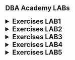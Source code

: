 ## DBA Academy LABs

<details>
<summary style="font-size: 1.5em; font-weight: bold;">Exercises LAB1</summary>

1. What is the user that you logged in?
```
└─$ whoami
sopa
```

2. Display your current directory.
```
└─$ pwd
/home/sopa/yoda/linux/students
```

3. Change to the `/etc` directory
```
┌──(sopa㉿DESKTOP-MAPFS0I)-[~/yoda/linux/students]
└─$ cd /etc/

┌──(sopa㉿DESKTOP-MAPFS0I)-[/etc]
└─$ pwd
/etc
```

4. Now change to your home directory using only 3 key presses.
 ```
 ┌──(sopa㉿DESKTOP-MAPFS0I)-[/etc]
└─$ cd

┌──(sopa㉿DESKTOP-MAPFS0I)-[~]
└─$ pwd
/home/sopa
 ```

5. Go to the parent directory of the current directory.
```
┌──(sopa㉿DESKTOP-MAPFS0I)-[~]
└─$ pwd && cd .. ; pwd 
/home/sopa
/home
```

6. Go to the root directory and list its content.
```
┌──(sopa㉿DESKTOP-MAPFS0I)-[/home]
└─$ ls -l /
```

7. List a long listing of the root directory.
```
┌──(sopa㉿DESKTOP-MAPFS0I)-[/]
└─$ ls -la /
```

8. Stay where you are, and list the contents of `/etc`.
```
┌──(sopa㉿DESKTOP-MAPFS0I)-[/]
└─$ ls -l /etc/
```

9. Stay where you are, and list the contents of `/bin` and `/sbin`.
```
┌──(sopa㉿DESKTOP-MAPFS0I)-[/]
└─$ ls /bin/ && ls /sbin/
```

10. List all the files (including hidden files) in your home directory in a human readable format
```
ls -lha ~  # Tilde expands to the home directory
```

11. Create a directory `linuxlab` in your home directory
```
┌──(sopa㉿DESKTOP-MAPFS0I)-[~/yoda]
└─$ mkdir -p ~/linuxlab && ls ~ # -p 
linuxlab  yoda
```
12. Change to the `/etc` directory, stay here and create a directory `testlinuxdir` in your home directory
```
┌──(sopa㉿DESKTOP-MAPFS0I)-[/etc]
└─$ cd /etc/ && mkdir -p ~/testlinuxdir ; ls ~
linuxlab  testlinuxdir  yoda
```

13. Create in one command the directories hierarchy ~/dir1/dir2/dir3 inside the diretory `textlinuxdir`. 
```
┌──(sopa㉿DESKTOP-MAPFS0I)-[/etc]
└─$ mkdir ~/dir1/dir2/dir3 && tree ~/
/home/sopa/
├── dir1
│   └── dir2
│       └── dir3
```

14. Remove the directory `testlinuxdir`
```
┌──(sopa㉿DESKTOP-MAPFS0I)-[/etc]
└─$ rm -rf ~/testlinuxdir && ls ~
dir1  linuxlab  yoda
```
</details>


<details>
<summary style="font-size: 1.5em; font-weight: bold;">Exercises LAB2</summary>

1. Download the file `postgres_users.sql` (https://github.com/devopsdelivery/yoda/blob/main/natixis-academy/linux/files/postgres_users.sql) with the command `wget`.
```
┌──(sopa㉿DESKTOP-MAPFS0I)-[~/yoda/linux/students]
└─$ wget "https://github.com/devopsdelivery/yoda/tree/jhon/linux/files/postgres_users.sql"
--2024-09-16 16:10:26--  https://github.com/devopsdelivery/yoda/tree/jhon/linux/files/postgres_users.sql
Resolving github.com (github.com)... 140.82.121.3
Connecting to github.com (github.com)|140.82.121.3|:443... connected.
HTTP request sent, awaiting response... 301 Moved Permanently
Location: https://github.com/devopsdelivery/yoda/blob/jhon/linux/files/postgres_users.sql [following]
--2024-09-16 16:10:27--  https://github.com/devopsdelivery/yoda/blob/jhon/linux/files/postgres_users.sql
Reusing existing connection to github.com:443.
HTTP request sent, awaiting response... 200 OK
Length: unspecified [text/html]
Saving to: ‘postgres_users.sql’

postgres_users.     [  <=>] 165.19K   625KB/s    in 0.3s    

2024-09-16 16:10:27 (625 KB/s) - ‘postgres_users.sql’ saved [169154]
```
2. Display the size and type of file of `postgres_users.sql`. 
```
┌──(sopa㉿DESKTOP-MAPFS0I)-[~/yoda/linux/students]
└─$ file postgres_users.sql && du -h postgres_users.sql 
postgres_users.sql: HTML document, Unicode text, UTF-8 text, with very long lines (1616)
168K    postgres_users.sql
```

3. Display the type of file of `postgres_users.sql`.
```
┌──(sopa㉿DESKTOP-MAPFS0I)-[~/yoda/linux/students]
└─$ file -b postgres_users.sql 
HTML document, Unicode text, UTF-8 text, with very long lines (1616)
```

4. Move the file `postgres_users.sql` to the directory `/linuxlab`.  
```
┌──(sopa㉿DESKTOP-MAPFS0I)-[~/yoda/linux/students]
└─$ mv postgres_users.sql ~/linuxlab
```

5. Create a copy of the file `postgres_users.sql` with the name `postgres_newusers.sql`.
```

┌──(sopa㉿DESKTOP-MAPFS0I)-[~/linuxlab]
└─$ cp postgres_users.sql postgres_newusers.sql
```
6. Rename the file `postgres_newusers.sql` to `postgres_oldusers.sql`.
```
┌──(sopa㉿DESKTOP-MAPFS0I)-[~/linuxlab]
└─$ mv postgres_newusers.sql postgres_oldusers.sql
```

7. Create a directory `~/touched` and enter it.
```
┌──(sopa㉿DESKTOP-MAPFS0I)-[~/linuxlab]
└─$ mkdir -p ~/touched && cd ~/touched && pwd
/home/sopa/touched
```

8. Create the files `today.txt` and `yesterday.txt` in `touched`.
```
┌──(sopa㉿DESKTOP-MAPFS0I)-[~/touched]
└─$ touch today.txt yesterday.txt && ls 
today.txt  yesterday.txt
```

9. Change the creation date on `yesterday.txt` to match yesterday's date.
```
┌──(sopa㉿DESKTOP-MAPFS0I)-[~/touched]
└─$ touch -t $(date -d "2024-09-15 00:00" +"%Y%m%d%H%M") yesterday.txt && ls -l yesterday.txt 
-rw-r--r-- 1 sopa sopa 0 Sep 15 00:00 yesterday.txt
```

10. Copy `yesterday.txt` to `copy.yesterday.txt`.
```
┌──(sopa㉿DESKTOP-MAPFS0I)-[~/touched]
└─$ cp yesterday.txt copy.yesterday.txt && ls *yes*
copy.yesterday.txt  yesterday.txt
```

11. Create a directory called `~/testbackup` and copy all files from `~/touched` into it.
```
┌──(sopa㉿DESKTOP-MAPFS0I)-[~]
└─$ mkdir -p ~/testbackup && cp -rf touched/* ~/testbackup && ls ~/testbackup
copy.yesterday.txt  today.txt  yesterday.txt
```

12. Use one command to remove the directory `~/testbackup` and all files in it.
```
┌──(sopa㉿DESKTOP-MAPFS0I)-[~]
└─$ rm -rf ~/testbackup && ls ~/testbackup
ls: cannot access '/home/sopa/testbackup': No such file or directory
```

13. Create a directory `~/etcbackup` and copy all *.conf files from `/etc` into it. Did you include all subdirectories of `/etc`?
```
┌──(sopa㉿DESKTOP-MAPFS0I)-[~]
└─$ mkdir -p ~/etcbackup && cp -rf /etc/*.conf ~/etcbackup

┌──(sopa㉿DESKTOP-MAPFS0I)-[~]
└─$ ls -la ~/etcbackup/
total 100
drwxr-xr-x  2 sopa sopa 4096 Sep 16 16:59 .
drwx------ 12 sopa sopa 4096 Sep 16 16:59 ..
-rw-r--r--  1 sopa sopa 3386 Sep 16 16:59 adduser.conf
-rw-r--r--  1 sopa sopa 6288 Sep 16 16:59 ca-certificates.conf
-rw-r--r--  1 sopa sopa 2967 Sep 16 16:59 debconf.conf
-rw-r--r--  1 sopa sopa 1706 Sep 16 16:59 deluser.conf
-rw-r--r--  1 sopa sopa  685 Sep 16 16:59 e2scrub.conf
-rw-r--r--  1 sopa sopa 2584 Sep 16 16:59 gai.conf
-rw-r--r--  1 sopa sopa    9 Sep 16 16:59 host.conf
-rw-r--r--  1 sopa sopa   34 Sep 16 16:59 ld.so.conf
-rw-r--r--  1 sopa sopa  191 Sep 16 16:59 libaudit.conf
-rw-r--r--  1 sopa sopa  494 Sep 16 16:59 logrotate.conf
-rw-r--r--  1 sopa sopa  813 Sep 16 16:59 mke2fs.conf
-rwxr-xr-x  1 sopa sopa  243 Sep 16 16:59 nftables.conf
-rw-r--r--  1 sopa sopa  494 Sep 16 16:59 nsswitch.conf
-rw-r--r--  1 sopa sopa  552 Sep 16 16:59 pam.conf
lrwxrwxrwx  1 sopa sopa   20 Sep 16 16:59 resolv.conf -> /mnt/wsl/resolv.conf
-rw-r--r--  1 sopa sopa 4343 Sep 16 16:59 sudo.conf
-rw-r--r--  1 sopa sopa 9804 Sep 16 16:59 sudo_logsrvd.conf
-rw-r--r--  1 sopa sopa 1260 Sep 16 16:59 ucf.conf
-rw-r--r--  1 sopa sopa  583 Sep 16 16:59 updatedb.conf
lrwxrwxrwx  1 sopa sopa   16 Sep 16 16:59 vconsole.conf -> default/keyboard
-rw-r--r--  1 sopa sopa  681 Sep 16 16:59 xattr.conf

```

</details>

<details>
<summary style="font-size: 1.5em; font-weight: bold;">Exercises LAB3</summary>

1. Display the first 12 lines of `/etc/services`.
```
└─$ head -n 12 /etc/services | nl
```

2. Display the last line of `/etc/passwd`.
```
└─$ tail -n 1 /etc/passwd
```

3. Create a file named `count.txt`.
```
┌──[sopa㉿Marla]-[sopa]
└─$ touch count.txt
```

4. Use cp to make a backup of this file to `cnt.txt`. 
```
┌──[sopa㉿Marla]-[sopa]
└─$ cp count.txt cnt.txt
&& diff count.txt cnt.txt # command to test it
```

5. Use more to display `/var/log/syslog`
```
more /var/log/syslog # */syslog does not exist here
```

6. Use ls to find the two biggest file in `/etc`.
```
└─$ ls -lS /etc/ | head -n 3 | tail -n 2
```

</details>

<details>
<summary style="font-size: 1.5em; font-weight: bold;">Exercises LAB4</summary>

1. List all files in `/etc` ending with “.conf”.
```
┌──[sopa㉿Marla]-[sopa]
└─$ ls -a /etc/*.conf
```

2. List all commands in `/bin` starting with “mk”.
```
┌──[sopa㉿Marla]-[sopa]
└─$ ls -a /bin/mk*
```

3. List all commands in `/bin` containing digits.
```
┌──[sopa㉿Marla]-[sopa]
└─$ ls -a /bin/*[0-9]*
```

4. List all directories in `/etc` containing digits. 
```
┌──[sopa㉿Marla]-[sopa]
└─$ ls -da /etc/*[0-9]*
```

5. List all files in `/boot` with name containing a dot (“.”) or a dash (“-”).
```
┌──[sopa㉿Marla]-[sopa]
└─$ ls -a /boot/ | grep [.-]
```


</details>


<details>
<summary style="font-size: 1.5em; font-weight: bold;">Exercises LAB5</summary>

1. Write the current date to the file `/~/tmp/now` (hint: use the date command)
```
┌──[sopa㉿Marla]-[sopa]
└─$ date | cat > /tmp/now
```

2. Copy the content of the file `/etc/services` to `/~/tmp/services` without using the commands “cp”, “mv” and “rm”.

3. Sort all `/proc` directory content by line, and filter output to only display lines beginning with a digit (hint: use `grep ^[0-9]` and sort(1)). 

4. List the filesystem root directory `/` content by line, and filter output to replace all consonants with the character “_” (hint: use `sed -e 's,[!aeiouy],_,g'`)

</details>
